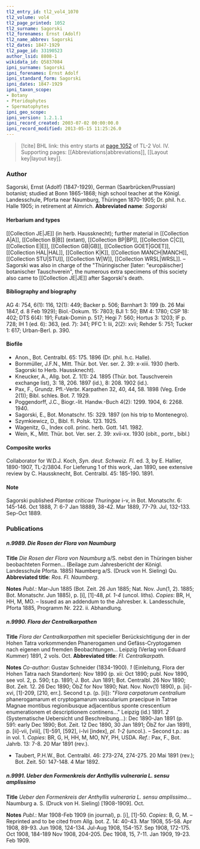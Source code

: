 ```yaml
---
tl2_entry_id: tl2_vol4_1070
tl2_volume: vol4
tl2_page_printed: 1052
tl2_surname: Sagorski
tl2_forenames: Ernst (Adolf)
tl2_name_abbrev: Sagorski
tl2_dates: 1847-1929
tl2_page_id: 33190523
author_lsid: 8808-1
wikidata_id: Q5837084
ipni_surname: Sagorski
ipni_forenames: Ernst Adolf
ipni_standard_form: Sagorski
ipni_dates: 1847-1929
ipni_taxon_scope: 
- Botany
- Pteridophytes
- Spermatophytes
ipni_geo_scope: 
ipni_version: 1.2.1.1
ipni_record_created: 2003-07-02 00:00:00.0
ipni_record_modified: 2013-05-15 11:25:26.0
---
```



> [!cite] BHL link: this entry starts at [page 1052](https://www.biodiversitylibrary.org/page/33190523) of TL-2 Vol. IV.
> Supporting pages: [[Abbreviations|abbreviations]], [[Layout key|layout key]].

### Author

Sagorski, Ernst (Adolf) (1847-1929), German (Saarbrücken/Prussian) botanist; studied at Bonn 1865-1868; high school teacher at the Königl. Landesschule, Pforta near Naumburg, Thüringen 1870-1905; Dr. phil. h.c. Halle 1905; in retirement at Almrich. 
**Abbreviated name**: *Sagorski*

#### Herbarium and types

[[Collection JE|JE]] (in herb. Haussknecht); further material in [[Collection A|A]], [[Collection B|B]] (extant), [[Collection BP|BP]], [[Collection C|C]], [[Collection E|E]], [[Collection GB|GB]], [[Collection GOET|GOET]], [[Collection HAL|HAL]], [[Collection K|K]], [[Collection MANCH|MANCH]], [[Collection STU|STU]], [[Collection W|W]], [[Collection WRSL|WRSL]]. – Sagorski was also in charge of the "Thüringischer \[later: "europäischer\] botanischer Tauschverein", the numerous extra specimens of this society also came to [[Collection JE|JE]] after Sagorski's death.

#### Bibliography and biography

AG 4: 754, 6(1): 116, 12(1): 449; Backer p. 506; Barnhart 3: 199 (b. 26 Mai 1847, d. 8 Feb 1929); Biol.-Dokum. 15: 7803; BJI 1: 50; BM 4: 1780; CSP 18: 402; DTS 6(4): 191; Futak-Domin p. 517; Hegi 7: 560; Hortus 3: 1203; IF p. 728; IH 1 (ed. 6): 363, (ed. 7): 341; PFC 1: lii, 2(2): xvii; Rehder 5: 751; Tucker 1: 617; Urban-Berl. p. 390.

#### Biofile

- Anon., Bot. Centralbl. 65: 175. 1896 (Dr. phil. h.c. Halle).
- Bornmüller, J.F.N., Mitt. Thür. bot. Ver. ser. 2. 39: x-xiii. 1930 (herb. Sagorski to Herb. Haussknecht).
- Kneucker, A., Allg. bot. Z. 1(1): 24. 1895 (Thür. bot. Tauschverein exchange list), 3: 18, 206. 1897 (id.), 8: 208. 1902 (id.).
- Pax, F., Grundz. Pfl.-Verbr. Karpathen 32, 40, 44, 58. 1898 (Veg. Erde 2(1)); Bibl. schles. Bot. 7. 1929.
- Poggendorff, J.C., Biogr.-lit. Handw.-Buch 4(2): 1299. 1904, 6: 2268. 1940.
- Sagorski, E., Bot. Monatschr. 15: 329. 1897 (on his trip to Montenegro).
- Szymkiewicz, D., Bibl. fl. Polsk. 123. 1925.
- Wagenitz, G., Index coll. princ. herb. Gott. 141. 1982.
- Wein, K., Mitt. Thür. bot. Ver. ser. 2. 39: xvii-xx. 1930 (obit., portr., bibl.)

#### Composite works

Collaborator for W.D.J. Koch, *Syn. deut. Schweiz. Fl*. ed. 3, by E. Hallier, 1890-1907, TL-2/3804. For Lieferung 1 of this work, Jan 1890, see extensive review by C. Haussknecht, Bot. Centralbl. 45: 185-190. 1891.

#### Note

Sagorski published *Plantae criticae Thuringae* i-v, in Bot. Monatschr. 6: 145-146. Oct 1888, 7: 6-7 Jan 18889, 38-42. Mar 1889, 77-79. Jul, 132-133. Sep-Oct 1889.

### Publications

##### n.9989. Die Rosen der Flora von Naumburg

**Title**
*Die Rosen der Flora von Naumburg* a/S. nebst den in Thüringen bisher beobachteten Formen... (Beilage zum Jahresbericht der Königl. Landesschule Pforta. 1885) Naumberg a/S. (Druck von H. Sieling) Qu.
**Abbreviated title**: *Ros. Fl. Naumberg*.

**Notes**
*Publ*.: Mar-Jun 1885 (Bot. Zeit. 26 Jun 1885; Nat. Nov. Jun(1, 2). 1885; Bot. Monatschr. Jun 1885), p. \[i\], \[1\]-48, *pl. 1-4* (uncol. liths). *Copies*: BR, H, HH, M, MO. – Issued as an addendum to the Jahresber. k. Landesschule, Pforta 1885, Programm Nr. 222. ii. Abhandlung.

##### n.9990. Flora der Centralkarpathen

**Title**
*Flora der Centralkarpathen* mit specieller Berücksichtigung der in der Hohen Tatra vorkommenden Phanerogamen und Gefäss-Cryptogamen nach eigenen und fremden Beobachtungen... Leipzig (Verlag von Eduard Kummer) 1891, 2 vols. Oct.
**Abbreviated title**: *Fl. Centralkarpath.*

**Notes**
*Co-author*: Gustav Schneider (1834-1900).
*1* (Einleitung, Flora der Hohen Tatra nach Standorten): Nov 1890 (p. xii: Oct 1890; publ. Nov 1890, see vol. 2, p. 590; t.p. 1891; J. Bot. Jun 1891; Bot. Centralbl. 26 Nov 1890; Bot. Zeit. 12. 26 Dec 1890; ÖbZ for Nov 1890; Nat. Nov. Nov(1) 1890), p. \[ii\]-xvi, \[1\]-209, \[210, err.\]. Second t.p. (p. \[ii\]): "*Flora carpatorum centralium* phanerogamarum et cryptogamarum vascularium praecipue in Tatrae Magnae montibus regionibusque adjacentibus sponte crescentium enumerationem et descriptionem continens..." Leipzig (id.) 1891.
*2* (Systematische Uebersicht und Beschreibung...): Dec 1890-Jan 1891 (p. 591: early Dec 1890; Bot. Zeit. 12 Dec 1890, 30 Jan 1891; ÖbZ for Jan 1891), p. \[ii\]-vii, \[viii\], \[1\]-591, \[592\], i-lvi \[index\], *pl. 1-2* (uncol.). – Second t.p.: as in vol. 1.
*Copies*: BR, G, H, HH, M, MO, NY, PH, USDA.
*Ref*.: Pax, F., Bot. Jahrb. 13: 7-8. 20 Mar 1891 (rev.).
- Taubert, P.H.W., Bot. Centralbl. 46: 273-274, 274-275. 20 Mai 1891 (rev.); Bot. Zeit. 50: 147-148. 4 Mar 1892.

##### n.9991. Ueber den Formenkreis der Anthyllis vulneraria L. sensu amplissimo

**Title**
*Ueber den Formenkreis der Anthyllis vulneraria L. sensu amplissimo*... Naumburg a. S. (Druck von H. Sieling) \[1908-1909\]. Oct.

**Notes**
*Publ*.: Mar 1908-Feb 1909 (in journal), p. \[i\], \[1\]-50. *Copies*: B, G, M. – Reprinted and to be cited from Allg. bot. Z. 14: 40-43. Mar 1908, 55-58. Apr 1908, 89-93. Jun 1908, 124-134. Jul-Aug 1908, 154-157. Sep 1908, 172-175. Oct 1908, 184-189 Nov 1908, 204-205. Dec 1908, 15, 7-11. Jan 1909, 19-23. Feb 1909.

